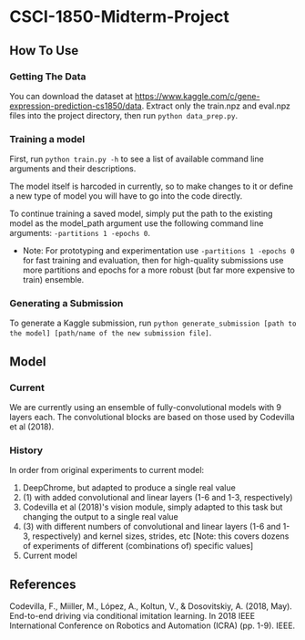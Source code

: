 # CSCI-1850-Midterm-Project

## How To Use

### Getting The Data

You can download the dataset at https://www.kaggle.com/c/gene-expression-prediction-cs1850/data. Extract only the train.npz and eval.npz files into the project directory, then run `python data_prep.py`.

### Training a model

First, run `python train.py -h` to see a list of available command line arguments and their descriptions.

The model itself is harcoded in currently, so to make changes to it or define a new type of model you will have to go into the code directly.

To continue training a saved model, simply put the path to the existing model as the model_path argument use the following command line arguments: `-partitions 1 -epochs 0`.

- Note: For prototyping and experimentation use `-partitions 1 -epochs 0` for fast training and evaluation, then for high-quality submissions use more partitions and epochs for a more robust (but far more expensive to train) ensemble.

### Generating a Submission

To generate a Kaggle submission, run `python generate_submission [path to the model] [path/name of the new submission file]`.

## Model

### Current

We are currently using an ensemble of fully-convolutional models with 9 layers each. The convolutional blocks are based on those used by Codevilla et al (2018).

### History

In order from original experiments to current model:

1. DeepChrome, but adapted to produce a single real value
2. (1) with added convolutional and linear layers (1-6 and 1-3, respectively)
3. Codevilla et al (2018)'s vision module, simply adapted to this task but changing the output to a single real value
4. (3) with different numbers of convolutional and linear layers (1-6 and 1-3, respectively) and kernel sizes, strides, etc [Note: this covers dozens of experiments of different (combinations of) specific values]
5. Current model


## References

Codevilla, F., Miiller, M., López, A., Koltun, V., & Dosovitskiy, A. (2018, May). End-to-end driving via conditional imitation learning. In 2018 IEEE International Conference on Robotics and Automation (ICRA) (pp. 1-9). IEEE.
